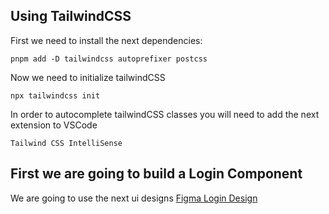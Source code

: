 ## Using TailwindCSS

First we need to install the next dependencies:

```
pnpm add -D tailwindcss autoprefixer postcss
```

Now we need to initialize tailwindCSS

```
npx tailwindcss init
```

In order to autocomplete tailwindCSS classes you will need to add the next extension to VSCode

```
Tailwind CSS IntelliSense
```

## First we are going to build a Login Component

We are going to use the next ui designs [Figma Login Design](<https://www.figma.com/file/LUpESSsyZ2GDI8KsDn3pjN/Registration-UI-templates-(Sign-up%2FLog-in)-(Community)?type=design&node-id=1-87&mode=design&t=zLk3XV9QNsvEULUS-0>)
